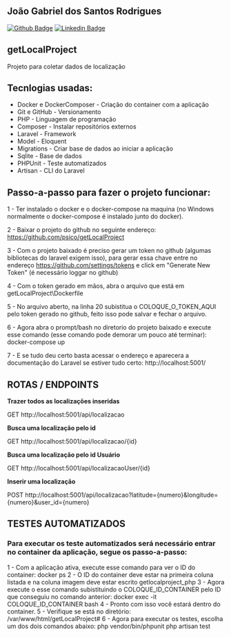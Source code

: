 ## João Gabriel dos Santos Rodrigues
[![Github Badge](https://img.shields.io/badge/-Github-000?style=flat-square&logo=Github&logoColor=white&link=)](https://github.com/psico)
[![Linkedin Badge](https://img.shields.io/badge/-LinkedIn-blue?style=flat-square&logo=Linkedin&logoColor=white&link=https://www.linkedin.com/in/jo%C3%A3o-gabriel-dos-santos-rodrigues-34378323/?locale=en_US)](https://www.linkedin.com/in/jo%C3%A3o-gabriel-dos-santos-rodrigues-34378323/?locale=en_US)



## getLocalProject
Projeto para coletar dados de localização



## Tecnlogias usadas:
 - Docker e DockerComposer - Criação do container com a aplicação
 - Git e GitHub - Versionamento
 - PHP - Linguagem de programação
 - Composer - Instalar repositórios externos
 - Laravel - Framework
 - Model - Eloquent
 - Migrations - Criar base de dados ao iniciar a aplicação
 - Sqlite - Base de dados
 - PHPUnit - Teste automatizados
 - Artisan - CLI do Laravel



## Passo-a-passo para fazer o projeto funcionar:

1 - Ter instalado o docker e o docker-compose na maquina (no Windows normalmente o docker-compose é instalado junto do docker).

2 - Baixar o projeto do github no seguinte endereço: https://github.com/psico/getLocalProject

3 - Com o projeto baixado é preciso gerar um token no github (algumas bibliotecas do laravel exigem isso), para gerar essa chave entre no endereço https://github.com/settings/tokens e click em "Generate New Token" (é necessário loggar no github)

4 - Com o token gerado em mãos, abra o arquivo que está em getLocalProject\Dockerfile

5 - No arquivo aberto, na linha 20 subistitua o COLOQUE_O_TOKEN_AQUI pelo token gerado no github, feito isso pode salvar e fechar o arquivo.

6 - Agora abra o prompt/bash no diretorio do projeto baixado e execute esse comando (esse comando pode demorar um pouco até terminar): docker-compose up 

7 - E se tudo deu certo basta acessar o endereço e aparecera a documentação do Laravel se estiver tudo certo: http://localhost:5001/



## ROTAS / ENDPOINTS

**Trazer todos as localizações inseridas**

GET http://localhost:5001/api/localizacao


**Busca uma localização pelo id** 

GET http://localhost:5001/api/localizacao/{id}


**Busca uma localização pelo id Usuário** 

GET http://localhost:5001/api/localizacaoUser/{id}


**Inserir uma localização** 

POST http://localhost:5001/api/localizacao?latitude={numero}&longitude={numero}&user_id={numero}


## TESTES AUTOMATIZADOS

### Para executar os teste automatizados será necessário entrar no container da aplicação, segue os passo-a-passo:
1 - Com a aplicação ativa, execute esse comando para ver o ID do container: docker ps
2 - O ID do container deve estar na primeira coluna listada e na coluna imagem deve estar escrito getlocalproject_php
3 - Agora execute o esse comando subistituindo o COLOQUE_ID_CONTAINER pelo ID que conseguiu no comando anterior: docker exec -it COLOQUE_ID_CONTAINER bash
4 - Pronto com isso você estará dentro do container.
5 - Verifique se está no diretório: /var/www/html/getLocalProject#
6 - Agora para executar os testes, escolha um dos dois comandos abaixo:
        php vendor/bin/phpunit
        php artisan test


<!--
6 - Agora abra o prompt/bash no diretorio do projeto baixado e execute esse comando(selecione o ponto no final também): docker build -t image-get-local-project .

7 - Ainda no prompt/bash execute esse outro comando: docker run -p 5001:5001 image-get-local-project

docker run -p 5001:5001 -d --name devtest --mount source=myvol2,target=. image-get-local-project
-->
